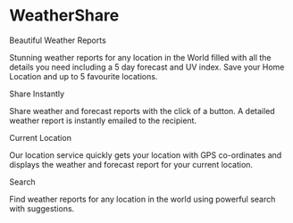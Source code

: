 # WeatherShare

Beautiful Weather Reports

Stunning weather reports for any location in the World filled with all the details you need including a 5 day forecast and UV index. Save your Home Location and up to 5 favourite locations.

Share Instantly

Share weather and forecast reports with the click of a button. A detailed weather report is instantly emailed to the recipient.

Current Location

Our location service quickly gets your location with GPS co-ordinates and displays the weather and forecast report for your current location.

Search

Find weather reports for any location in the world using powerful search with suggestions.
